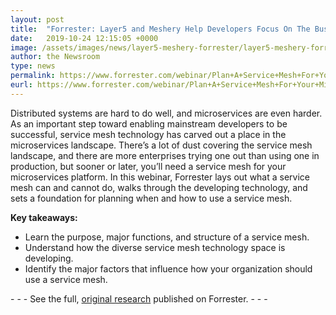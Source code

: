 ```yaml
---
layout: post
title:  "Forrester: Layer5 and Meshery Help Developers Focus On The Business"
date:   2019-10-24 12:15:05 +0000
image: /assets/images/news/layer5-meshery-forrester/layer5-meshery-forrester.png
author: the Newsroom
type: news
permalink: https://www.forrester.com/webinar/Plan+A+Service+Mesh+For+Your+Microservices+Future/-/E-WEB29705
eurl: https://www.forrester.com/webinar/Plan+A+Service+Mesh+For+Your+Microservices+Future/-/E-WEB29705
---
```

Distributed systems are hard to do well, and microservices are even harder. As an important step toward enabling mainstream developers to be successful, service mesh technology has carved out a place in the microservices landscape. There’s a lot of dust covering the service mesh landscape, and there are more enterprises trying one out than using one in production, but sooner or later, you’ll need a service mesh for your microservices platform. In this webinar, Forrester lays out what a service mesh can and cannot do, walks through the developing technology, and sets a foundation for planning when and how to use a service mesh.

**Key takeaways:**

- Learn the purpose, major functions, and structure of a service mesh.
- Understand how the diverse service mesh technology space is developing.
- Identify the major factors that influence how your organization should use a service mesh.

<p class="center">
-
-
- See the full, <a href="({{ post.eurl }})">original research</a> published on Forrester.
-
-
-
</p>